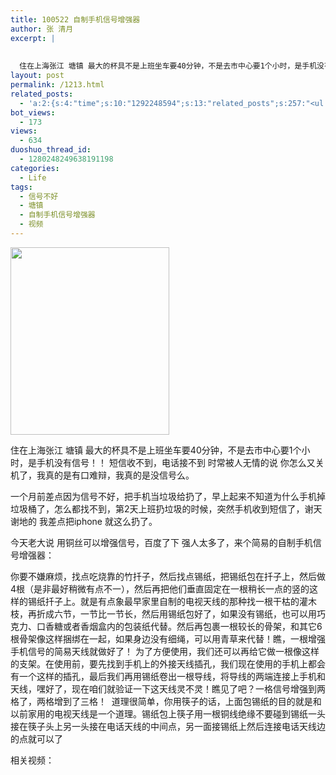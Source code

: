 ```yaml
---
title: 100522 自制手机信号增强器
author: 张 清月
excerpt: |
  
  
  住在上海张江 塘镇 最大的杯具不是上班坐车要40分钟，不是去市中心要1个小时，是手机没有信号！！ 短信...
layout: post
permalink: /1213.html
related_posts:
  - 'a:2:{s:4:"time";s:10:"1292248594";s:13:"related_posts";s:257:"<ul class="related_post"><li><a href="http://blog.80aj.com/2010/04/14/100414-%e7%94%9f%e6%b4%bb%e7%9a%84%e4%b9%90%e8%b6%a3-%e5%9c%a8%e4%ba%8e%e5%88%86%e4%ba%ab/" title="100414 生活的乐趣 在于分享">100414 生活的乐趣 在于分享</a></li></ul>";}'
bot_views:
  - 173
views:
  - 634
duoshuo_thread_id:
  - 1280248249638191198
categories:
  - Life
tags:
  - 信号不好
  - 塘镇
  - 自制手机信号增强器
  - 视频
---
```

[<img class="aligncenter size-medium wp-image-1212" title="xh" src="http://www.80aj.com/wp-content/uploads/2010/05/xh-254x300.jpg" alt="" width="254" height="300" />][1]

住在上海张江 塘镇 最大的杯具不是上班坐车要40分钟，不是去市中心要1个小时，是手机没有信号！！ 短信收不到，电话接不到 时常被人无情的说 你怎么又关机了，我真的是有口难辩，我真的是没信号么。

一个月前差点因为信号不好，把手机当垃圾给扔了，早上起来不知道为什么手机掉垃圾桶了，怎么都找不到，第2天上班扔垃圾的时候，突然手机收到短信了，谢天谢地的 我差点把iphone 就这么扔了。

今天老大说 用铜丝可以增强信号，百度了下 强人太多了，来个简易的自制手机信号增强器：

你要不嫌麻烦，找点吃烧靠的竹扦子，然后找点锡纸，把锡纸包在扦子上，然后做4根（是非最好稍微有点不一），然后再把他们垂直固定在一根稍长一点的竖的这样的锡纸扦子上。就是有点象最早家里自制的电视天线的那种找一根干枯的灌木枝，再折成六节，一节比一节长，然后用锡纸包好了，如果没有锡纸，也可以用巧克力、口香糖或者香烟盒内的包装纸代替。然后再包裹一根较长的骨架，和其它6根骨架像这样捆绑在一起，如果身边没有细绳，可以用青草来代替！瞧，一根增强手机信号的简易天线就做好了！ 为了方便使用，我们还可以再给它做一根像这样的支架。在使用前，要先找到手机上的外接天线插孔，我们现在使用的手机上都会有一个这样的插孔，最后我们再用锡纸卷出一根导线，将导线的两端连接上手机和天线，嘿好了，现在咱们就验证一下这天线灵不灵！瞧见了吧？一格信号增强到两格了，两格增到了三格！  道理很简单，你用筷子的话，上面包锡纸的目的就是和以前家用的电视天线是一个道理。锡纸包上筷子用一根铜线绝缘不要碰到锡纸一头接在筷子头上另一头接在电话天线的中间点，另一面接锡纸上然后连接电话天线边的点就可以了

相关视频：

 [1]: http://www.80aj.com/wp-content/uploads/2010/05/xh.jpg